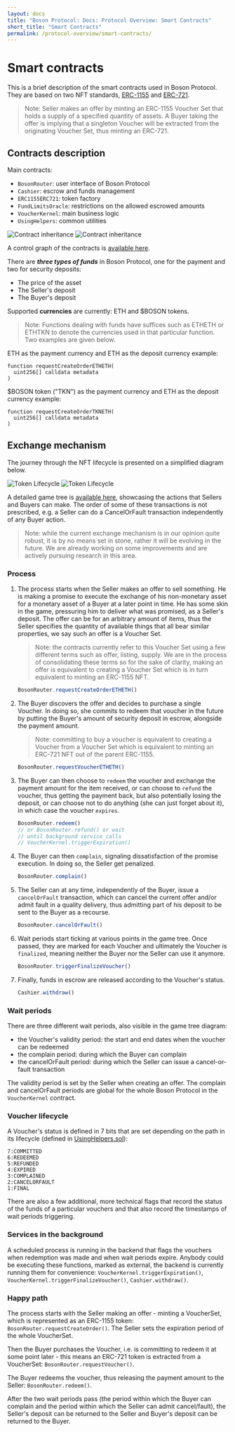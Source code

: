 ```yaml
---
layout: docs
title: "Boson Protocol: Docs: Protocol Overview: Smart Contracts"
short_title: "Smart Contracts"
permalink: /protocol-overview/smart-contracts/
---
```

# Smart contracts

This is a brief description of the smart contracts used in Boson Protocol. They
are based on two NFT standards,
[ERC-1155](https://eips.ethereum.org/EIPS/eip-1155) and
[ERC-721](https://eips.ethereum.org/EIPS/eip-721).

> Note: Seller makes an offer by minting an ERC-1155 Voucher Set that holds a
supply of a specified quantity of assets. A Buyer taking the offer is implying
that a singleton Voucher will be extracted from the originating Voucher Set,
thus minting an ERC-721.

## Contracts description

Main contracts:

- `BosonRouter`: user interface of Boson Protocol
- `Cashier`: escrow and funds management
- `ERC1155ERC721`: token factory
- `FundLimitsOracle`: restrictions on the allowed escrowed amounts
- `VoucherKernel`: main business logic
- `UsingHelpers`: common utilities

<img src="/images/docs/contract-inheritance-light.png" 
     alt="Contract inheritance" 
     class="block dark:hidden"/>
<img src="/images/docs/contract-inheritance-dark.png" 
     alt="Contract inheritance" 
     class="dark:block hidden"/>

A control graph of the contracts is 
[available here](https://www.notion.so/assets/bosonprotocol-graph.png).

There are ***three types of funds*** in Boson Protocol, one for the payment and
two for security deposits:

- The price of the asset
- The Seller's deposit
- The Buyer's deposit

Supported **currencies** are currently: ETH and $BOSON tokens.

> Note: Functions dealing with funds have suffices such as ETHETH or ETHTKN to
denote the currencies used in that particular function. Two examples are given
below.

ETH as the payment currency and ETH as the deposit currency example:

```solidity
function requestCreateOrderETHETH(
  uint256[] calldata metadata
)
```

$BOSON token ("TKN") as the payment currency and ETH as the deposit currency
example:

```solidity
function requestCreateOrderTKNETH(
  uint256[] calldata metadata
)
```

## Exchange mechanism

The journey through the NFT lifecycle is presented on a simplified diagram below.

<img src="/images/docs/token-lifecycle-light.png" 
     alt="Token Lifecycle" 
     class="block dark:hidden"/>
<img src="/images/docs/token-lifecycle-dark.png" 
     alt="Token Lifecycle" 
     class="dark:block hidden"/>

A detailed game tree is [available here](https://www.notion.so/assets/exchange-diagram.png),
showcasing the actions that Sellers and Buyers can make. The order of some of
these transactions is not prescribed, e.g. a Seller can do a CancelOrFault
transaction independently of any Buyer action.

> Note: while the current exchange mechanism is in our opinion quite robust, it
is by no means set in stone, rather it will be evolving in the future. We are
already working on some improvements and are actively pursuing research in
this area.

### Process

1. The process starts when the Seller makes an offer to sell something. He is
making a promise to execute the exchange of his non-monetary asset for a
monetary asset of a Buyer at a later point in time. He has some skin in the
game, pressuring him to deliver what was promised, as a Seller's deposit.
The offer can be for an arbitrary amount of items, thus the Seller specifies
the quantity of available things that all bear similar properties, we say
such an offer is a Voucher Set.

    > Note: the contracts currently refer to this Voucher Set using a few different
    terms such as offer, listing, supply. We are in the process of consolidating
    these terms so for the sake of clarity, making an offer is equivalent to
    creating a Voucher Set which is in turn equivalent to minting an ERC-1155 NFT.

    ```javascript
    BosonRouter.requestCreateOrderETHETH()
    ```

1. The Buyer discovers the offer and decides to purchase a single Voucher.
In doing so, she commits to redeem that voucher in the future by putting the
Buyer's amount of security deposit in escrow, alongside the payment amount.

    > Note: committing to buy a voucher is equivalent to creating a Voucher from a
    Voucher Set which is equivalent to minting an ERC-721 NFT out of the parent
    ERC-1155.
    
    ```javascript
    BosonRouter.requestVoucherETHETH()
    ```

1. The Buyer can then choose to `redeem` the voucher and exchange the payment
amount for the item received, or can choose to `refund` the voucher, thus
getting the payment back, but also potentially losing the deposit, or can
choose not to do anything (she can just forget about it), in which case the
voucher `expires`.

    ```javascript
    BosonRouter.redeem()
    // or BosonRouter.refund() or wait 
    // until background service calls 
    // VoucherKernel.triggerExpiration()
    ```

1. The Buyer can then `complain`, signaling dissatisfaction of the promise
execution. In doing so, the Seller get penalized.

    ```javascript
    BosonRouter.complain()
    ```

1. The Seller can at any time, independently of the Buyer, issue a
`cancelOrFault` transaction, which can cancel the current offer and/or admit
fault in a quality delivery, thus admitting part of his deposit to be sent to
the Buyer as a recourse.

    ```javascript
    BosonRouter.cancelOrFault()
    ```

1. Wait periods start ticking at various points in the game tree. Once passed,
they are marked for each Voucher and ultimately the Voucher is `finalized`,
meaning neither the Buyer nor the Seller can use it anymore.

    ```javascript
    BosonRouter.triggerFinalizeVoucher()
    ```

1. Finally, funds in escrow are released according to the Voucher's status.

    ```javascript
    Cashier.withdraw()
    ```

### Wait periods

There are three different wait periods, also visible in the game tree diagram:

- the Voucher's validity period: the start and end dates when the voucher can be
redeemed
- the complain period: during which the Buyer can complain
- the cancelOrFault period: during which the Seller can issue a cancel-or-fault
transaction

The validity period is set by the Seller when creating an offer. The complain
and cancelOrFault periods are global for the whole Boson Protocol in
the `VoucherKernel` contract.

### Voucher lifecycle

A Voucher's status is defined in 7 bits that are set depending on the path in
its lifecycle (defined in
[UsingHelpers.sol](https://github.com/bosonprotocol/contracts/blob/master/contracts/UsingHelpers.sol#L47)):

```plaintext
7:COMMITTED
6:REDEEMED
5:REFUNDED
4:EXPIRED
3:COMPLAINED
2:CANCELORFAULT
1:FINAL
```

There are also a few additional, more technical flags that record the status of
the funds of a particular vouchers and that also record the timestamps of wait
periods triggering.

### Services in the background

A scheduled process is running in the backend that flags the vouchers when
redemption was made and when wait periods expire. Anybody could be executing
these functions, marked as external, the backend is currently running them for
convenience: `VoucherKernel.triggerExpiration()`,
`VoucherKernel.triggerFinalizeVoucher()`, `Cashier.withdraw()`.

### Happy path

The process starts with the Seller making an offer - minting a VoucherSet, which
is represented as an ERC-1155 token: `BosonRouter.requestCreateOrder()`. The
Seller sets the expiration period of the whole VoucherSet.

Then the Buyer purchases the Voucher, i.e. is committing to redeem it at some
point later - this means an ERC-721 token is extracted from a VoucherSet:
`BosonRouter.requestVoucher()`.

The Buyer redeems the voucher, thus releasing the payment amount to the Seller:
`BosonRouter.redeem()`.

After the two wait periods pass (the period within which the Buyer can complain
and the period within which the Seller can admit cancel/fault), the Seller's
deposit can be returned to the Seller and Buyer's deposit can be returned to the
Buyer.
